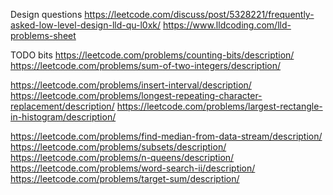 Design questions
https://leetcode.com/discuss/post/5328221/frequently-asked-low-level-design-lld-qu-l0xk/
https://www.lldcoding.com/lld-problems-sheet


TODO
bits
https://leetcode.com/problems/counting-bits/description/
https://leetcode.com/problems/sum-of-two-integers/description/


https://leetcode.com/problems/insert-interval/description/
https://leetcode.com/problems/longest-repeating-character-replacement/description/
https://leetcode.com/problems/largest-rectangle-in-histogram/description/

https://leetcode.com/problems/find-median-from-data-stream/description/
https://leetcode.com/problems/subsets/description/
https://leetcode.com/problems/n-queens/description/
https://leetcode.com/problems/word-search-ii/description/
https://leetcode.com/problems/target-sum/description/